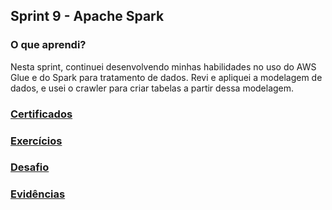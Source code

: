 ##   Sprint 9 - Apache Spark

### O que aprendi? ###
Nesta sprint, continuei desenvolvendo minhas habilidades no uso do AWS Glue e do Spark para tratamento de dados. Revi e apliquei a modelagem de dados, e usei o crawler para criar tabelas a partir dessa modelagem.

###  <a href= certificados> Certificados </a> 
###  <a href= exercicios> Exercícios </a> 
###  <a href= desafio> Desafio </a>
###  <a href= evidencias> Evidências </a>